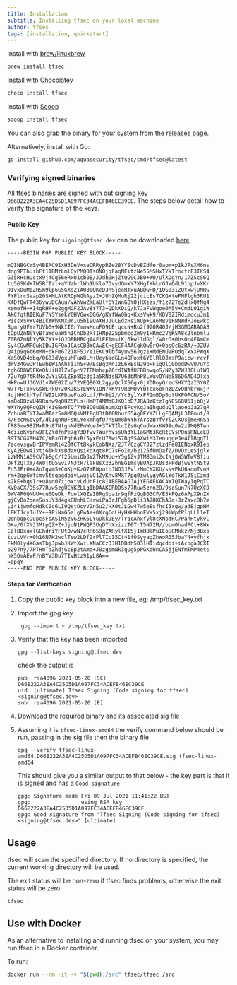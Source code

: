 ```yaml
---
title: Installation
subtitle: Installing tfsec on your local machine
author: tfsec
tags: [installation, quickstart]
---
```

Install with [brew/linuxbrew](https://brew.sh)


```bash
brew install tfsec
```

Install with [Chocolatey](https://chocolatey.org/)

```cmd
choco install tfsec
```

Install with [Scoop](https://scoop.sh/)

```cmd
scoop install tfsec
```
You can also grab the binary for your system from the [releases page](https://github.com/aquasecurity/tfsec/releases).

Alternatively, install with Go:

```bash
go install github.com/aquasecurity/tfsec/cmd/tfsec@latest
```

### Verifying signed binaries

All tfsec binaries are signed with out signing key `D66B222A3EA4C25D5D1A097FC34ACEFB46EC39CE`. The steps below detail how to verify the signature of the keys.


#### Public Key

The public key for `signing@tfsec.dev` can be downloaded [here](/assets/signing.asc)

```
-----BEGIN PGP PUBLIC KEY BLOCK-----

mQINBGCmSy4BEAC9IxH3DeV+xeORRypRZe28YYSvDvBZdfer0apm+p1kJFsXM6ns
dng9PThUihEt11BMtLmlQyPMQ0TsONOjqFaqNEitzNe55MSHxTYkTrnctrF3IKS4
G35RHcHUctx9j4Cg56eRxU1cb0B/JJdh9HjZtQG9CJB0+WU/UlXOgYn/17ZScS6Q
tq56SKd+lW5BfTzl+aYdzbrlWh1Ukla7DvydQmxY7XHgfKbLrGJVQdL91opJvXKr
D1vxDuMpZHSm9lp6G5GXsZIA080QKcD3nSjeeRTxuABDwHD/1OS03iZQtxwjUMRw
FYFlrcSVap20SXMLAtKRDpWGhAyzI+JUhZQMuRj22jcicEs7CKGXteFMFlgh3RU1
K4DfQwFT436ywuDCAuu/vAhVwZmLaUlf6YIWnGBYOjHXjas/f1z7ZTe2dHxQfNg4
xsmefH++I4qRHF+e2ggMGF2JAv8Y7T3+QDkXDiQ/kTJaFvWqoe0A5V+CmdL01giW
AkCfqtRIEKuF7NSYsekY0HVGwxDGG/gKWfWw0bq+KxsVwk9/KDVBZIRdimqcuJm1
PIssx5v+V4BIkYWhKNX0rIu5bi9UAXHJJuCEdzHsiWUp+UA6MBv1FNNWdPJoEwkc
BgmryUFYr7UVb0+9NkII0rYmnwHcuFO9tErqccN+Ru2f920R40J/jH3GMQARAQAB
tDpUZnNlYyBTaWduaW5nIChDb2RlIHNpZ25pbmcgZm9yIHRmc2VjKSA8c2lnbmlu
Z0B0ZnNlYy5kZXY+iQJOBBMBCgA4FiEE1msiKj6kwl1dGgl/w0rO+0bsOc4FAmCm
Sy4CGwMFCwkIBwIGFQoJCAsCBBYCAwECHgECF4AACgkQw0rO+0bsOc6zRA/+JZUV
Q4ip9qGt6mMN+bkFm67218F5J/e1EKC9lbf4yuw56Jgz1+MdENUVROdqTxxXPWqX
XaS0VD4obq/0G83dVgxuMFuW8LM+Uey6adGLn4QPoxt6Y0lRlQJmsP9aicw+rcvf
drV34GwUPTEwbIW1AAhTi1hS+9/EsBqzMnIzL6xBsN29bHFiqQlC0bodDwVU7uYc
tgh6D8W5FKeQkUiHJlZxGpcY7TEMmhcp26tdIWAfUFBDbwqoS/NZy3ZWJ3QLu1WQ
72u7gD7tR4NoZwYiSGLZBp8Qz3g1a5RNdsN7U63bMhP8LWuvOYNe886DGAD4Olxa
HkPowUJ3GVd1v7WE02Zu/72YEQB0XL2gy/QclX56gx0jXDBoyQrzdSHXYQzI3Y0Z
W7T7ETxkvGsWEHkU+20KJKSTEWKVIQN7kKVT9RbMUvYBTex6oFnzDZvOBhbrWxjP
4ojHHCkhTyffWZ2LKPDueFuzGLdf/F+Di2//Yc5ylYxPF2mBDp0ptUXPOFCN/5o/
smBoDBzVU49Rnnw9qOUZ5PLs+HmPT4MMdGJKO1bD7JRA8zKtzIgNE568U5IjbOjV
WXYhy9QFoQINjkiGBw0TQf7Yb8O0u0EnumXqYEPcyKgJaIhquduQllaoepJa27qR
ZchuaBTiTJwaMIaz5m8MOQsVMfEgU3tDf0RbufG5Ag0EYKZLLgEQAMjL3IEmut/B
k/FzcMGbvpf/dlIqnNDFsRLYexmhqfU7n5Nm0bWYhYArszBYfvYlZCXOsjmeRnSa
fR85mw98ZMxR9n87NtgnNdEFnWceJ+3TkTIlcIZsGqCodWaxKW99q0w2z9MQ8Twn
4ciioKvinw9FE2YdfnPe7gY3DfvvTWurhvssUh3YLIaGMt3KcRtEVsPOnsRNLeLD
R9T5CGX8H47C/kBxGIPgh6xRf5yxErU7BwiS7BgSSAXwiM3IenuqgeJe4flBggTl
7zcevsgvBrIPVemRl428fCTtBkykEobNXz/2JT/CzgCYJ27zlzdFe81ENoxR9Ieb
KyA2EDw41xtjGiHkXsBdavQsikoXqt8PC7sFoIm/b2125fUmDafZ/DVDxLeSjglx
izWMN1AG9CV7bEgC/f25UmiQb3V2TkM9Uo+Y5g1ZvJTM83mi2cINjQW5WTwV8fiu
DFf2QTXY/4W0jtU5EvI7N3tH7laFBsXz32hnEGImsyBUApJK0s3FPdBjwEYtNSt9
Fn5JFr0+48uIgvmS+CnKp+KzQ7YRWputbJWO3JFvlzMmCKXKU/ss+PkU6admTvnH
rm+2qpGWfsmvStsqpgdbivLwujVC1ZyKnv8MkT7pq0iwlyqyAGlYoTkW1JSiCzmd
s2kE+hqsIr+u8sd07zjoxtvLdUnF1c81ABEBAAGJAjYEGAEKACAWIQTWayIqPqTC
XV0aCX/DSs77Ruw5zgUCYKZLLgIbDAAKCRDDSs77Ruw5znn2D/9scSun7N7UcXCD
0WV4F0QNUU+cu6QeDkjFoolXQZeIBRgSpa1r9qfPzQqB03CF/E5kFQz6APpX9nZX
gjCvBo2oeeSusUY3d4gkGUnhLC+rwiPaQrJFgh6pDli3A78KChADq+JzZaxcDb7m
Li41jwmfqHdkC0c6LI9QstOcyV2n5u2/HX0tJLGw47w5eEsfhcI5xgw/adBjqpHM
lEKTJcyJuIY++9PiNmG5algPwAa+0XrgCdLHyHXHHhoFV+5xj29iWpfPlqLLl1eT
QqnbqpcOupcsFsASiM5zVGZHK6LYuDkk9Ey/TrqcAhxfyl8cXNpdRC7PanHtykvC
DKa/6fXNJ3MtpQZ+Z+JjoN1PWQP3UqDYhXxizzT6TrT5N72M//bLm0hadPCt+8Wx
CzlBBxuxlGEhdriYFUtQ/wN7cRR659qZARylfXI5j1mHBlPuIEoSCMkkz/Nj3Bxo
iuzLVVrX0h16N7H2wclTsw2LDf2rPlTIcI5Ct41fOSyyagZhWoR05JbaY4+yfhjx
FkM0ly4XGasTbjJpwbJKWtXwiLXNaCCzQJH1DBdh5O3lHIidqcdoi+iAcpgaJCXI
p297ny/7PTHmTaZhdjGcBp2tAmd+J0zgsmNk3qUg5pPGKdUnCA5jjENfmTMP4ets
nX5QmAEwF/nBYV3Du7TIvHtz91yL8A==
=opqY
-----END PGP PUBLIC KEY BLOCK-----
```

#### Steps for Verification


1. Copy the public key block into a new file, eg; /tmp/tfsec_key.txt
   
2. Import the gpg key
   ```
    gpg --import < /tmp/tfsec_key.txt
   ```
3. Verify that the key has been imported
    ```
    gpg --list-keys signing@tfsec.dev
    ```
    check the output is
    ```
    pub  rsa4096 2021-05-20 [SC]       D66B222A3EA4C25D5D1A097FC34ACEFB46EC39CE
    uid  [ultimate] Tfsec Signing (Code signing for tfsec) <signing@tfsec.dev>
    sub  rsa4096 2021-05-20 [E]
    ```
4. Download the required binary and its associated sig file
   
5. Assuming it is `tfsec-linux-amd64` the verify command below should be run, passing in the sig file then the binary file
   ```
   gpg --verify tfsec-linux-amd64.D66B222A3EA4C25D5D1A097FC34ACEFB46EC39CE.sig tfsec-linux-amd64
   ```
   This should give you a similar output to that below - the key part is that it is signed and has a `Good signature`
   ```
   gpg: Signature made Fri 09 Jul 2021 11:41:22 BST
   gpg:                using RSA key D66B222A3EA4C25D5D1A097FC34ACEFB46EC39CE
   gpg: Good signature from "Tfsec Signing (Code signing for tfsec) <signing@tfsec.dev>" [ultimate]

   ```

## Usage

tfsec will scan the specified directory. If no directory is specified, the current working directory will be used.

The exit status will be non-zero if tfsec finds problems, otherwise the exit status will be zero.

```bash
tfsec .
```

## Use with Docker

As an alternative to installing and running tfsec on your system, you may
run tfsec in a Docker container.

To run:

```bash
docker run --rm -it -v "$(pwd):/src" tfsec/tfsec /src
```

